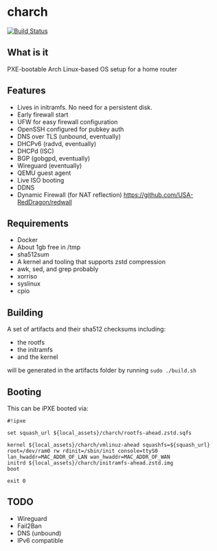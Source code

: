 # charch

[![Build Status](https://drone.mcswain.dev/api/badges/USA-RedDragon/charch/status.svg)](https://drone.mcswain.dev/USA-RedDragon/charch)

## What is it

PXE-bootable Arch Linux-based OS setup for a home router

## Features

- Lives in initramfs. No need for a persistent disk.
- Early firewall start
- UFW for easy firewall configuration
- OpenSSH configured for pubkey auth
- DNS over TLS (unbound, eventually)
- DHCPv6 (radvd, eventually)
- DHCPd (ISC)
- BGP (gobgpd, eventually)
- Wireguard (eventually)
- QEMU guest agent
- Live ISO booting
- DDNS
- Dynamic Firewall (for NAT reflection) <https://github.com/USA-RedDragon/redwall>

## Requirements

- Docker
- About 1gb free in /tmp
- sha512sum
- A kernel and tooling that supports zstd compression
- awk, sed, and grep probably
- xorriso
- syslinux
- cpio

## Building

A set of artifacts and their sha512 checksums including:

* the rootfs
* the initramfs
* and the kernel

will be generated in the artifacts folder by running `sudo ./build.sh`

## Booting

This can be iPXE booted via:

```ipxe
#!ipxe

set squash_url ${local_assets}/charch/rootfs-ahead.zstd.sqfs

kernel ${local_assets}/charch/vmlinuz-ahead squashfs=${squash_url} root=/dev/ram0 rw rdinit=/sbin/init console=ttyS0 lan_hwaddr=MAC_ADDR_OF_LAN wan_hwaddr=MAC_ADDR_OF_WAN
initrd ${local_assets}/charch/initramfs-ahead.zstd.img
boot

exit 0
```

## TODO

- Wireguard
- Fail2Ban
- DNS (unbound)
- IPv6 compatible
